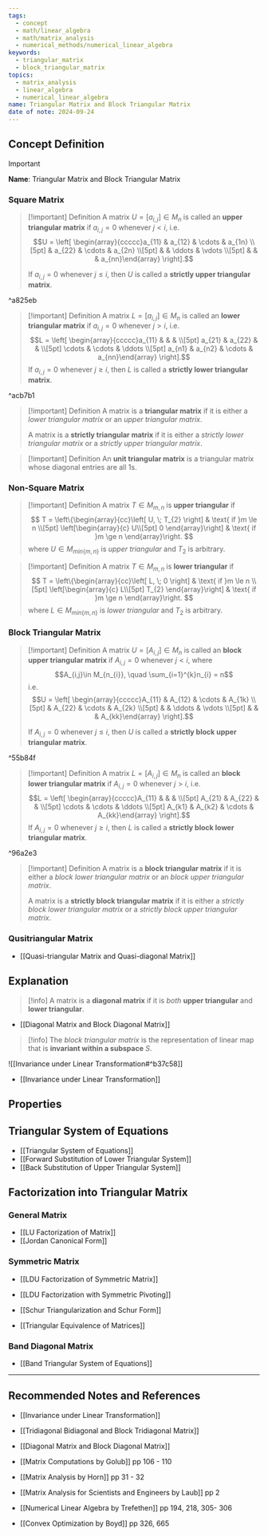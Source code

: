 ```yaml
---
tags:
  - concept
  - math/linear_algebra
  - math/matrix_analysis
  - numerical_methods/numerical_linear_algebra
keywords:
  - triangular_matrix
  - block_triangular_matrix
topics:
  - matrix_analysis
  - linear_algebra
  - numerical_linear_algebra
name: Triangular Matrix and Block Triangular Matrix
date of note: 2024-09-24
---
```


## Concept Definition

>[!important]
>**Name**: Triangular Matrix and Block Triangular Matrix

### Square Matrix

>[!important] Definition
>A matrix $U=[a_{i,j}]\in M_{n}$ is called an **upper triangular matrix** if $a_{i,j} =0$ whenever $j < i$, i.e.  $$U = \left[ \begin{array}{ccccc}a_{11} & a_{12} & \cdots & a_{1n} \\[5pt]  & a_{22} & \cdots & a_{2n} \\[5pt]  &  & \ddots & \vdots \\[5pt] &  &  & a_{nn}\end{array} \right].$$
>
>If $a_{i,j}=0$ whenever $j \le i$, then $U$ is called a **strictly upper triangular matrix**.

^a825eb

>[!important] Definition
>A matrix $L=[a_{i,j}]\in M_{n}$ is called an **lower triangular matrix** if $a_{i,j} =0$ whenever $j > i$, i.e.  $$L = \left[ \begin{array}{ccccc}a_{11} & &  &  \\[5pt] a_{21} & a_{22} &  &  \\[5pt] \cdots & \cdots & \ddots \\[5pt] a_{n1} & a_{n2} & \cdots & a_{nn}\end{array} \right].$$ 
>If $a_{i,j}=0$ whenever $j \ge i$, then $L$ is called a **strictly lower triangular matrix**.

^acb7b1

>[!important] Definition
>A matrix is a **triangular matrix** if it is either a *lower triangular matrix* or an *upper triangular matrix*. 
>
>A matrix is a **strictly triangular matrix** if it is either a *strictly lower triangular matrix* or a *strictly upper triangular matrix*. 


>[!important] Definition
>An **unit triangular matrix** is a triangular matrix whose diagonal entries are all $1$s.
>

### Non-Square Matrix

>[!important] Definition
>A matrix $T\in M_{m,n}$ is **upper triangular** if 
>$$
>T = \left\{\begin{array}{cc}\left[ U, \; T_{2} \right] & \text{ if }m \le n \\[5pt] \left[\begin{array}{c} U\\[5pt] 0  \end{array}\right]  & \text{ if }m \ge n \end{array}\right.
>$$
>where $U\in M_{min\left\{ m,n \right\}}$ is *upper triangular* and $T_{2}$  is arbitrary.

>[!important] Definition
>A matrix $T\in M_{m,n}$ is **lower triangular** if 
>$$
>T = \left\{\begin{array}{cc}\left[ L, \; 0 \right] & \text{ if }m \le n \\[5pt] \left[\begin{array}{c} L\\[5pt] T_{2}  \end{array}\right]  & \text{ if }m \ge n \end{array}\right.
>$$
>where $L\in M_{min\left\{ m,n \right\}}$ is *lower triangular* and $T_{2}$  is arbitrary.

### Block Triangular Matrix

>[!important] Definition
>A matrix $U=[A_{i,j}]\in M_{n}$  is called an **block upper triangular matrix** if $A_{i,j} =0$ whenever $j < i$, where $$A_{i,j}\in M_{n_{i}}, \quad \sum_{i=1}^{k}n_{i} = n$$ i.e. $$U = \left[ \begin{array}{ccccc}A_{11} & A_{12} & \cdots & A_{1k} \\[5pt]  & A_{22} & \cdots & A_{2k} \\[5pt]  &  & \ddots & \vdots \\[5pt] &  &  & A_{kk}\end{array} \right].$$ 
>
>If $A_{i,j}=0$ whenever $j \le i$, then $U$ is called a **strictly block upper triangular matrix**.

^55b84f

>[!important] Definition
>A matrix $L=[A_{i,j}]\in M_{n}$ is called an **block lower triangular matrix** if $A_{i,j} =0$ whenever $j > i$, i.e.  $$L = \left[ \begin{array}{ccccc}A_{11} & &  &  \\[5pt] A_{21} & A_{22} &  &  \\[5pt] \cdots & \cdots & \ddots \\[5pt] A_{k1} & A_{k2} & \cdots & A_{kk}\end{array} \right].$$ 
>If $A_{i,j}=0$ whenever $j \ge i$, then $L$ is called a **strictly block lower triangular matrix**.

^96a2e3

>[!important] Definition
>A matrix is a **block triangular matrix** if it is either a *block lower triangular matrix* or an *block upper triangular matrix*. 
>
>A matrix is a **strictly block triangular matrix** if it is either a *strictly block lower triangular matrix* or a *strictly block upper triangular matrix*. 

### Qusitriangular Matrix

- [[Quasi-triangular Matrix and Quasi-diagonal Matrix]]


## Explanation

>[!info]
>A matrix is a **diagonal matrix** if it is *both* **upper triangular** and **lower triangular**.

- [[Diagonal Matrix and Block Diagonal Matrix]]

>[!info]
>The *block triangular matrix* is the representation of linear map that is **invariant within a subspace** $S$.

![[Invariance under Linear Transformation#^b37c58]]

- [[Invariance under Linear Transformation]]

## Properties



## Triangular System of Equations

- [[Triangular System of Equations]]
- [[Forward Substitution of Lower Triangular System]]
- [[Back Substitution of Upper Triangular System]]


## Factorization into Triangular Matrix

### General Matrix

- [[LU Factorization of Matrix]]
- [[Jordan Canonical Form]]

### Symmetric Matrix


- [[LDU Factorization of Symmetric Matrix]]
- [[LDU Factorization with Symmetric Pivoting]]

- [[Schur Triangularization and Schur Form]]
- [[Triangular Equivalence of Matrices]]

### Band Diagonal Matrix


- [[Band Triangular System of Equations]]



-----------
##  Recommended Notes and References

- [[Invariance under Linear Transformation]]
- [[Tridiagonal Bidiagonal and Block Tridiagonal Matrix]]
- [[Diagonal Matrix and Block Diagonal Matrix]]

- [[Matrix Computations by Golub]] pp 106 - 110 
- [[Matrix Analysis by Horn]] pp 31 - 32
- [[Matrix Analysis for Scientists and Engineers by Laub]] pp 2
- [[Numerical Linear Algebra by Trefethen]] pp 194, 218, 305- 306
- [[Convex Optimization by Boyd]] pp 326, 665